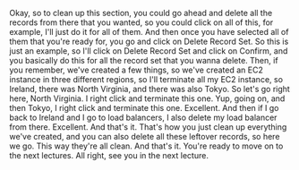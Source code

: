 
<v Instructor>Okay, so to clean up this section,</v>
you could go ahead and delete all the records
from there that you wanted,
so you could click on all of this, for example,
I'll just do it for all of them.
And then once you have selected all of them
that you're ready for,
you go and click on Delete Record Set.
So this is just an example,
so I'll click on Delete Record Set
and click on Confirm,
and you basically do this for all the record set
that you wanna delete.
Then, if you remember,
we've created a few things,
so we've created an EC2 instance in three different regions,
so I'll terminate all my EC2 instance, so Ireland,
there was North Virginia,
and there was also Tokyo.
So let's go right here, North Virginia.
I right click and terminate this one.
Yup, going on,
and then Tokyo,
I right click and terminate this one.
Excellent.
And then if I go back to Ireland
and I go to load balancers,
I also delete my load balancer from there.
Excellent.
And that's it.
That's how you just clean up everything we've created,
and you can also delete all these leftover records,
so here we go.
This way they're all clean.
And that's it.
You're ready to move on to the next lectures.
All right, see you in the next lecture.